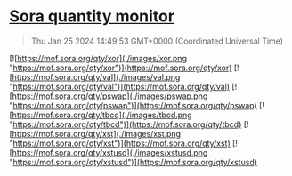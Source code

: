 # [Sora quantity monitor](https://sora-qty.info)

> Thu Jan 25 2024 14:49:53 GMT+0000 (Coordinated Universal Time)

[![https://mof.sora.org/qty/xor](./images/xor.png "https://mof.sora.org/qty/xor")](https://mof.sora.org/qty/xor)
[![https://mof.sora.org/qty/val](./images/val.png "https://mof.sora.org/qty/val")](https://mof.sora.org/qty/val)
[![https://mof.sora.org/qty/pswap](./images/pswap.png "https://mof.sora.org/qty/pswap")](https://mof.sora.org/qty/pswap)
[![https://mof.sora.org/qty/tbcd](./images/tbcd.png "https://mof.sora.org/qty/tbcd")](https://mof.sora.org/qty/tbcd)
[![https://mof.sora.org/qty/xst](./images/xst.png "https://mof.sora.org/qty/xst")](https://mof.sora.org/qty/xst)
[![https://mof.sora.org/qty/xstusd](./images/xstusd.png "https://mof.sora.org/qty/xstusd")](https://mof.sora.org/qty/xstusd)